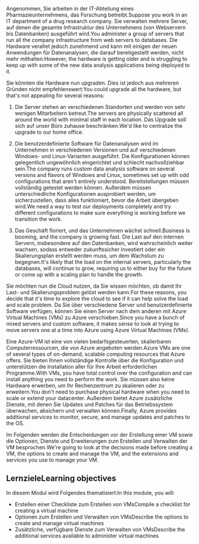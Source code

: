 <span data-ttu-id="35a5e-101">Angenommen, Sie arbeiten in der IT-Abteilung eines Pharmazieunternehmens, das Forschung betreibt.</span><span class="sxs-lookup"><span data-stu-id="35a5e-101">Suppose you work in an IT department of a drug research company.</span></span> <span data-ttu-id="35a5e-102">Sie verwalten mehrere Server, auf denen die gesamte Infrastruktur des Unternehmens (von Webservern bis Datenbanken) ausgeführt wird.</span><span class="sxs-lookup"><span data-stu-id="35a5e-102">You administer a group of servers that run all the company infrastructure from web servers to databases.</span></span> <span data-ttu-id="35a5e-103">Die Hardware veraltet jedoch zunehmend und kann mit einigen der neuen Anwendungen für Datenanalysen, die darauf bereitgestellt werden, nicht mehr mithalten.</span><span class="sxs-lookup"><span data-stu-id="35a5e-103">However, the hardware is getting older and is struggling to keep up with some of the new data analysis applications being deployed to it.</span></span>

<span data-ttu-id="35a5e-104">Sie könnten die Hardware nun upgraden. Dies ist jedoch aus mehreren Gründen nicht empfehlenswert:</span><span class="sxs-lookup"><span data-stu-id="35a5e-104">You could upgrade all the hardware, but that's not appealing for several reasons:</span></span>

1. <span data-ttu-id="35a5e-105">Die Server stehen an verschiedenen Standorten und werden von sehr wenigen Mitarbeitern betreut.</span><span class="sxs-lookup"><span data-stu-id="35a5e-105">The servers are physically scattered all around the world with minimal staff in each location.</span></span> <span data-ttu-id="35a5e-106">Das Upgrade soll sich auf unser Büro zuhause beschränken.</span><span class="sxs-lookup"><span data-stu-id="35a5e-106">We'd like to centralize the upgrade to our home office.</span></span>

1. <span data-ttu-id="35a5e-107">Die benutzerdefinierte Software für Datenanalysen wird im Unternehmen in verschiedenen Versionen und auf verschiedenen Windows- und Linux-Varianten ausgeführt. Die Konfigurationen können gelegentlich ungewöhnlich eingerichtet und schlecht nachvollziehbar sein.</span><span class="sxs-lookup"><span data-stu-id="35a5e-107">The company runs custom data analysis software on several versions and flavors of Windows and Linux, sometimes set up with odd configurations that aren't entirely understood.</span></span> <span data-ttu-id="35a5e-108">Bereitstellungen müssen vollständig getestet werden können. Außerdem müssen unterschiedliche Konfigurationen ausprobiert werden, um sicherzustellen, dass alles funktioniert, bevor die Arbeit übergeben wird.</span><span class="sxs-lookup"><span data-stu-id="35a5e-108">We need a way to test our deployments completely and try different configurations to make sure everything is working before we transition the work.</span></span>

1. <span data-ttu-id="35a5e-109">Das Geschäft floriert, und das Unternehmen wächst schnell.</span><span class="sxs-lookup"><span data-stu-id="35a5e-109">Business is booming, and the company is growing fast.</span></span> <span data-ttu-id="35a5e-110">Die Last auf den internen Servern, insbesondere auf den Datenbanken, wird wahrscheinlich weiter wachsen, sodass entweder zukunftssicher investiert oder ein Skalierungsplan erstellt werden muss, um dem Wachstum zu begegnen.</span><span class="sxs-lookup"><span data-stu-id="35a5e-110">It's likely that the load on the internal servers, particularly the databases, will continue to grow, requiring us to either buy for the future or come up with a scaling plan to handle the growth.</span></span>

<span data-ttu-id="35a5e-111">Sie möchten nun die Cloud nutzen, da Sie wissen möchten, ob damit Ihr Last- und Skalierungsproblem gelöst werden kann.</span><span class="sxs-lookup"><span data-stu-id="35a5e-111">For these reasons, you decide that it's time to explore the cloud to see if it can help solve the load and scale problem.</span></span> <span data-ttu-id="35a5e-112">Da Sie über verschiedene Server und benutzerdefinierte Software verfügen, können Sie einen Server nach dem anderen mit Azure Virtual Machines (VMs) zu Azure verschieben.</span><span class="sxs-lookup"><span data-stu-id="35a5e-112">Since you have a bunch of mixed servers and custom software, it makes sense to look at trying to move servers one at a time into Azure using Azure Virtual Machines (VMs).</span></span>

<span data-ttu-id="35a5e-113">Eine Azure-VM ist eine von vielen bedarfsgesteuerten, skalierbaren Computerressourcen, die von Azure angeboten werden.</span><span class="sxs-lookup"><span data-stu-id="35a5e-113">Azure VMs are one of several types of on-demand, scalable computing resources that Azure offers.</span></span> <span data-ttu-id="35a5e-114">Sie bieten Ihnen vollständige Kontrolle über die Konfiguration und unterstützen die Installation aller für Ihre Arbeit erforderlichen Programme.</span><span class="sxs-lookup"><span data-stu-id="35a5e-114">With VMs, you have total control over the configuration and can install anything you need to perform the work.</span></span> <span data-ttu-id="35a5e-115">Sie müssen also keine Hardware erwerben, um Ihr Rechenzentrum zu skalieren oder zu erweitern.</span><span class="sxs-lookup"><span data-stu-id="35a5e-115">You don't need to purchase physical hardware when you need to scale or extend your datacenter.</span></span> <span data-ttu-id="35a5e-116">Außerdem bietet Azure zusätzliche Dienste, mit denen Sie Updates und Patches für das Betriebssystem überwachen, absichern und verwalten können.</span><span class="sxs-lookup"><span data-stu-id="35a5e-116">Finally, Azure provides additional services to monitor, secure, and manage updates and patches to the OS.</span></span>

<span data-ttu-id="35a5e-117">Im Folgenden werden die Entscheidungen vor der Erstellung einer VM sowie die Optionen, Dienste und Erweiterungen zum Erstellen und Verwalten der VM besprochen.</span><span class="sxs-lookup"><span data-stu-id="35a5e-117">We're going to look at the decisions made before creating a VM, the options to create and manage the VM, and the extensions and services you use to manage your VM.</span></span>

## <a name="learning-objectives"></a><span data-ttu-id="35a5e-118">Lernziele</span><span class="sxs-lookup"><span data-stu-id="35a5e-118">Learning objectives</span></span>

<span data-ttu-id="35a5e-119">In diesem Modul wird Folgendes thematisiert:</span><span class="sxs-lookup"><span data-stu-id="35a5e-119">In this module, you will:</span></span>

- <span data-ttu-id="35a5e-120">Erstellen einer Checkliste zum Erstellen von VMs</span><span class="sxs-lookup"><span data-stu-id="35a5e-120">Compile a checklist for creating a virtual machine</span></span>
- <span data-ttu-id="35a5e-121">Optionen zum Erstellen und Verwalten von VMs</span><span class="sxs-lookup"><span data-stu-id="35a5e-121">Describe the options to create and manage virtual machines</span></span>
- <span data-ttu-id="35a5e-122">Zusätzliche, verfügbare Dienste zum Verwalten von VMs</span><span class="sxs-lookup"><span data-stu-id="35a5e-122">Describe the additional services available to administer virtual machines</span></span>